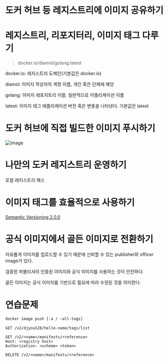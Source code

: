 # 도커 허브 등 레지스트리에 이미지 공유하기
# 레지스트리, 리포지터리, 이미지 태그 다루기

> docker.io/diamol/golang:latest
>

docker.io: 레지스트리 도메인(기본값은 docker.io)

diamol: 이미지 작성자의 계정 이름, 개인 혹은 단체에 해당

golang: 이미지 레포지토리 이름. 일반적으로 어플리케이션 이름

latest: 이미지 태그 애플리케이션 버전 혹은 변종을 나타낸다. 기본값은 latest

# 도커 허브에 직접 빌드한 이미지 푸시하기

![image](https://github.com/COW-edu/learn-docker-23/assets/61923768/395127f6-ad07-4602-aba6-af89a743aa35)

# 나만의 도커 레지스트리 운영하기

로컬 레지스트리 패스

# 이미지 태그를 효율적으로 사용하기

[Semantic Versioning 2.0.0](https://semver.org/)

# 공식 이미지에서 골든 이미지로 전환하기

자유롭게 이미지를 업로드할 수 있기 때문에 신뢰할 수 있는 publisher와 officer image가 있다.

검증된 퍼블리셔의 인증된 이미지와 공식 이미지를 사용하는 것이 안전하다.

골든 이미지는 공식 이미지를 기반으로 필요에 따라 수정된 것을 의미한다.

# 연습문제

```bash
docker image push [-a / —all-tags]
```

```
GET /v2/djyou128/hello-name/tags/list
```

```
GET /v2/<name>/manifests/<reference>
Host: <registry host>
Authorization: <scheme> <token>
```

```
DELETE /v2/<name>/manifests/<reference>
```
